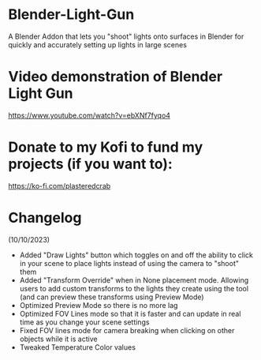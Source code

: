 # Blender-Light-Gun
A Blender Addon that lets you "shoot" lights onto surfaces in Blender for quickly and accurately setting up lights in large scenes

# Video demonstration of Blender Light Gun
https://www.youtube.com/watch?v=ebXNf7fyqo4

# Donate to my Kofi to fund my projects (if you want to):
https://ko-fi.com/plasteredcrab


# Changelog
(10/10/2023)
- Added "Draw Lights" button which toggles on and off the ability to click in your scene to place lights instead of using the camera to "shoot" them
- Added "Transform Override" when in None placement mode. Allowing users to add custom transforms to the lights they create using the tool (and can preview these transforms using Preview Mode)
- Optimized Preview Mode so there is no more lag
- Optimized FOV Lines mode so that it is faster and can update in real time as you change your scene settings
- Fixed FOV lines mode for camera breaking when clicking on other objects while it is active
- Tweaked Temperature Color values

